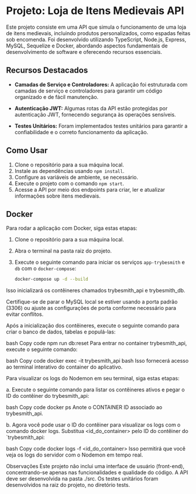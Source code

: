 # Projeto: Loja de Itens Medievais API

Este projeto consiste em uma API que simula o funcionamento de uma loja de itens medievais, incluindo produtos personalizados, como espadas feitas sob encomenda. Foi desenvolvido utilizando TypeScript, Node.js, Express, MySQL, Sequelize e Docker, abordando aspectos fundamentais de desenvolvimento de software e oferecendo recursos essenciais.

## Recursos Destacados

- **Camadas de Serviço e Controladores:** A aplicação foi estruturada com camadas de serviço e controladores para garantir um código organizado e de fácil manutenção.

- **Autenticação JWT:** Algumas rotas da API estão protegidas por autenticação JWT, fornecendo segurança às operações sensíveis.

- **Testes Unitários:** Foram implementados testes unitários para garantir a confiabilidade e o correto funcionamento da aplicação.

## Como Usar

1. Clone o repositório para a sua máquina local.
2. Instale as dependências usando `npm install`.
3. Configure as variáveis de ambiente, se necessário.
4. Execute o projeto com o comando `npm start`.
5. Acesse a API por meio dos endpoints para criar, ler e atualizar informações sobre itens medievais.

## Docker

Para rodar a aplicação com Docker, siga estas etapas:

1. Clone o repositório para a sua máquina local.

2. Abra o terminal na pasta raiz do projeto.

3. Execute o seguinte comando para iniciar os serviços `app-trybesmith` e `db` com o `docker-compose`:

   ```bash
   docker-compose up -d --build
Isso inicializará os contêineres chamados trybesmith_api e trybesmith_db.

Certifique-se de parar o MySQL local se estiver usando a porta padrão (3306) ou ajuste as configurações de porta conforme necessário para evitar conflitos.

Após a inicialização dos contêineres, execute o seguinte comando para criar o banco de dados, tabelas e populá-las:

bash
Copy code
npm run db:reset
Para entrar no container trybesmith_api, execute o seguinte comando:

bash
Copy code
docker exec -it trybesmith_api bash
Isso fornecerá acesso ao terminal interativo do container do aplicativo.

Para visualizar os logs do Nodemon em seu terminal, siga estas etapas:

a. Execute o seguinte comando para listar os contêineres ativos e pegar o ID do contêiner do trybesmith_api:

bash
Copy code
docker ps
Anote o CONTAINER ID associado ao trybesmith_api.

b. Agora você pode usar o ID do contêiner para visualizar os logs com o comando docker logs. Substitua <id_do_container> pelo ID do contêiner do `trybesmith_api:

bash
Copy code
docker logs -f <id_do_container>
Isso permitirá que você veja os logs do servidor com o Nodemon em tempo real.

Observações
Este projeto não inclui uma interface de usuário (front-end), concentrando-se apenas nas funcionalidades e qualidade do código.
A API deve ser desenvolvida na pasta ./src.
Os testes unitários foram desenvolvidos na raiz do projeto, no diretório tests.
